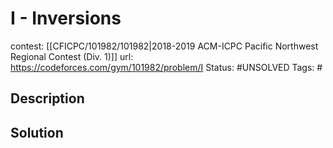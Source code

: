 # I - Inversions

contest: [[CFICPC/101982/101982|2018-2019 ACM-ICPC Pacific Northwest Regional Contest (Div. 1)]]
url: https://codeforces.com/gym/101982/problem/I
Status: #UNSOLVED
Tags: #

## Description

## Solution

